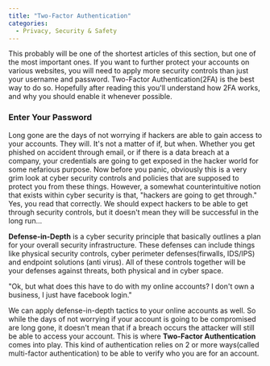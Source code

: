 ```yaml
---
title: "Two-Factor Authentication"
categories:
  - Privacy, Security & Safety
---
```


This probably will be one of the shortest articles of this section, but one of the most important ones. If you want to further protect your accounts on various websites, you will need to apply more security controls than just your username and password. Two-Factor Authentication(2FA) is the best way to do so. Hopefully after reading this you'll understand how 2FA works, and why you should enable it whenever possible.

### Enter Your Password

Long gone are the days of not worrying if hackers are able to gain access to your accounts. They will. It's not a matter of if, but when. Whether you get phished on accident through email, or if there is a data breach at a company, your credentials are going to get exposed in the hacker world for some nefarious purpose. Now before you panic, obviously this is a very grim look at cyber security controls and policies that are supposed to protect you from these things. However, a somewhat counterintuitive notion that exists within cyber security is that, "hackers are going to get through." Yes, you read that correctly. We should expect hackers to be able to get through security controls, but it doesn't mean they will be successful in the long run...

**Defense-in-Depth** is a cyber security principle that basically outlines a plan for your overall security infrastructure. These defenses can include things like physical security controls, cyber perimeter defenses(firwalls, IDS/IPS) and endpoint solutions (anti virus). All of these controls together will be your defenses against threats, both physical and in cyber space.

"Ok, but what does this have to do with my online accounts? I don't own a business, I just have facebook login."

We can apply defense-in-depth tactics to your online accounts as well. So while the days of not worrying if your account is going to be compromised are long gone, it doesn't mean that if a breach occurs the attacker will still be able to access your account. This is where **Two-Factor Authentication** comes into play. This kind of authentication relies on 2 or more ways(called multi-factor authentication) to be able to verify who you are for an account.


